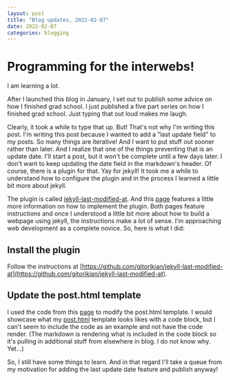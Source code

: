 ```yaml
---
layout: post
title: "Blog updates, 2022-02-07"
date: 2022-02-07
categories: blogging
---
```


# Programming for the interwebs!

I am learning a lot.

After I launched this blog in January, I set out to publish some advice on how I finished grad school. I just published a five part series on how I finished grad school. Just typing that out loud makes me laugh.

Clearly, it took a while to type that up. But! That's not why I'm writing this post. I'm writing this post because I wanted to add a "last update field" to my posts. So many things are iterative! And I want to put stuff out sooner rather than later. And I realize that one of the things preventing that is an update date. I'll start a post, but it won't be complete until a few days later. I don't want to keep updating the date field in the markdown's header. Of course, there is a plugin for that. Yay for jekyll! It took me a while to understand how to configure the plugin and in the process I learned a little bit more about jekyll.

The plugin is called [jekyll-last-modified-at](https://github.com/gjtorikian/jekyll-last-modified-at). And this [page](https://tomkadwill.com/adding-last-modified-date-to-jekyll) features a little more information on how to implement the plugin. Both pages feature instructions and once I understood a little bit more about how to build a webpage using jekyll, the instructions make a lot of sense. I'm approaching web development as a complete novice. So, here is what I did:

## Install the plugin
Follow the instructions at [https://github.com/gjtorikian/jekyll-last-modified-at](https://github.com/gjtorikian/jekyll-last-modified-at).

## Update the post.html template
I used the code from this [page](https://tomkadwill.com/adding-last-modified-date-to-jekyll) to modify the post.html template. I would showcase what my [post.html](https://github.com/mike-babb/mike-babb.github.io/blob/main/_layouts/post.html) template looks likes with a code block, but I can't seem to include the code as an example and not have the code render. (The markdown is rendering what is included in the code block so it's pulling in additional stuff from elsewhere in blog. I do not know why. Yet...) 

So, I still have some things to learn. And in that regard I'll take a queue from my motivation for adding the last update date feature and publish anyway!


